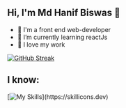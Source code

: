 ## Hi, I'm Md Hanif Biswas 👋

- 👑 I'm a front end web-developer
- 🌱 I’m currently learning reactJs
- 👯 I love my work



[![GitHub Streak](https://github-readme-streak-stats.herokuapp.com?user=mdhanifbiswas27&theme=radical&date_format=j%20M%5B%20Y%5D)](https://git.io/streak-stats)

## I know:
[![My Skills](https://skillicons.dev/icons?i=html,css,js,firebase,react,tailwind,)](https://skillicons.dev)
